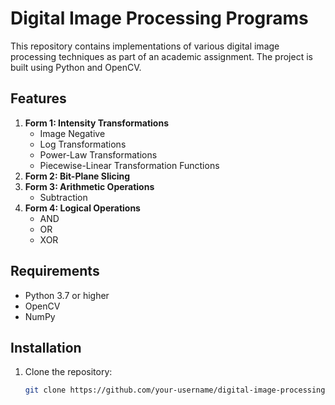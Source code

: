 # Digital Image Processing Programs

This repository contains implementations of various digital image processing techniques as part of an academic assignment. The project is built using Python and OpenCV.

## Features

1. **Form 1: Intensity Transformations**
   - Image Negative
   - Log Transformations
   - Power-Law Transformations
   - Piecewise-Linear Transformation Functions
2. **Form 2: Bit-Plane Slicing**
3. **Form 3: Arithmetic Operations**
   - Subtraction
4. **Form 4: Logical Operations**
   - AND
   - OR
   - XOR

## Requirements

- Python 3.7 or higher
- OpenCV
- NumPy

## Installation

1. Clone the repository:
   ```bash
   git clone https://github.com/your-username/digital-image-processing.git
   ```
